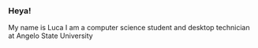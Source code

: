 ### Heya!

My name is Luca
I am a computer science student and desktop technician at Angelo State University

